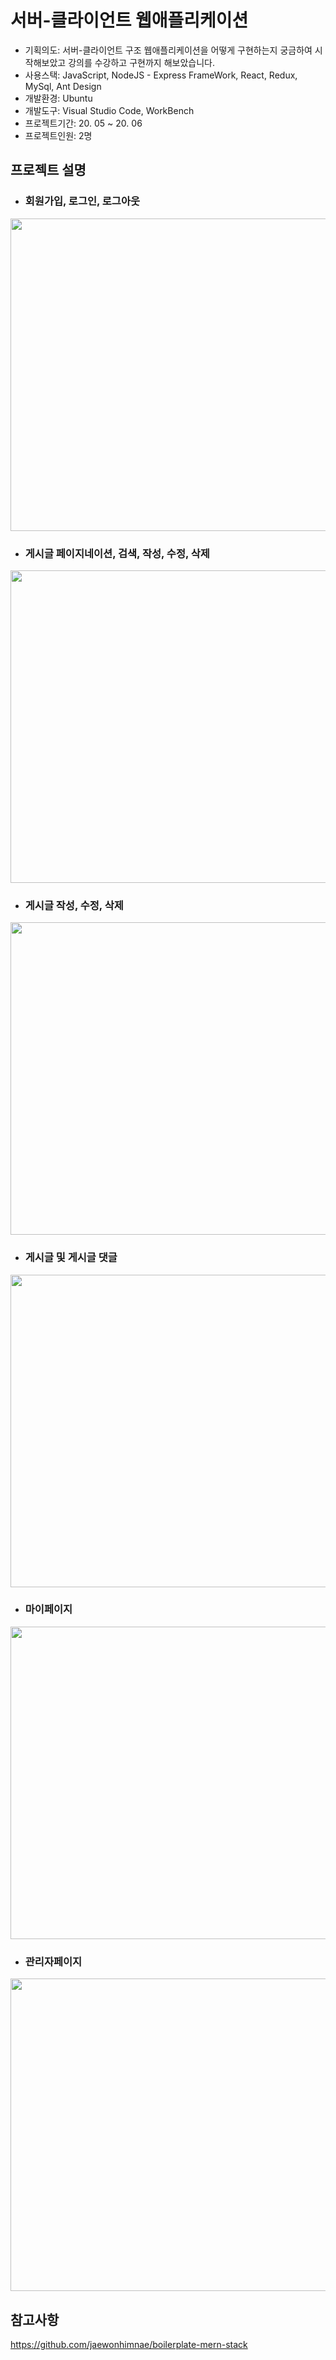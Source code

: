 서버-클라이언트 웹애플리케이션
===

- 기획의도: 서버-클라이언트 구조 웹애플리케이션을 어떻게 구현하는지 궁금하여 시작해보았고 강의를 수강하고 구현까지 해보았습니다.
- 사용스택: JavaScript, NodeJS - Express FrameWork, React, Redux, MySql, Ant Design
- 개발환경: Ubuntu
- 개발도구: Visual Studio Code, WorkBench
- 프로젝트기간: 20. 05 ~ 20. 06
- 프로젝트인원: 2명

프로젝트 설명
-------------

+ ### 회원가입, 로그인, 로그아웃    

<p align="center"><img src="https://user-images.githubusercontent.com/44724951/87519458-97bb3080-c6bc-11ea-9d79-49520e55c11d.gif" width=700 height=500  /></p>
		
		
+ ### 게시글 페이지네이션, 검색, 작성, 수정, 삭제     

<p align="center"><img src="https://user-images.githubusercontent.com/44724951/87519700-f08ac900-c6bc-11ea-86a5-133a79d7997e.gif" width=700 height=500 ></p>



+ ### 게시글 작성, 수정, 삭제        

<p align="center"><img src="https://user-images.githubusercontent.com/44724951/87519713-f385b980-c6bc-11ea-830b-169c6910fddd.gif" width=700 height=500  /></p>
	
	
+ ### 게시글 및 게시글 댓글          
	
<p align="center"><img src="https://user-images.githubusercontent.com/44724951/87519686-e9fc5180-c6bc-11ea-948e-d3d0213ed59f.gif" width=700 height=500  /></p>    


+ ### 마이페이지          
    
<p align="center"><img src="https://user-images.githubusercontent.com/44724951/87519705-f1bbf600-c6bc-11ea-85f2-869e846ffa3b.gif" width=700 height=500  /></p>    


+ ### 관리자페이지                
    
<p align="center"><img src="https://user-images.githubusercontent.com/44724951/87519710-f2ed2300-c6bc-11ea-8ed4-43f9fa45e6fd.gif" width=700 height=500  /></p>


참고사항
-------------
https://github.com/jaewonhimnae/boilerplate-mern-stack   



